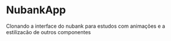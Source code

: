 # NubankApp
Clonando a interface do nubank para estudos com animações e a estilizacão de outros componentes

